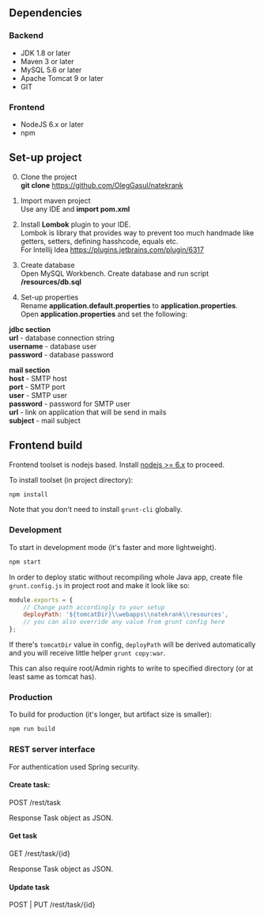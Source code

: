 ## Dependencies
### Backend
- JDK 1.8 or later
- Maven 3 or later
- MySQL 5.6 or later
- Apache Tomcat 9 or later
- GIT

### Frontend
- NodeJS 6.x or later
- npm

## Set-up project
0) Clone the project  
__git clone__ https://github.com/OlegGasul/natekrank

1) Import maven project  
Use any IDE and __import pom.xml__

2) Install __Lombok__ plugin to your IDE.  
Lombok is library that provides way to prevent too much handmade like getters, setters, defining hasshcode, equals etc.  
For Intellij Idea https://plugins.jetbrains.com/plugin/6317

3) Create database  
Open MySQL Workbench. Create database and run script __/resources/db.sql__

4) Set-up properties  
Rename __application.default.properties__ to __application.properties__.  
Open __application.properties__ and set the following:

__jdbc section__  
__url__ - database connection string  
__username__ - database user  
__password__ - database password  

__mail section__  
__host__ - SMTP host  
__port__ - SMTP port  
__user__ - SMTP user  
__password__ - password for SMTP user  
__url__ - link on application that will be send in mails  
__subject__ - mail subject  


## Frontend build

Frontend toolset is nodejs based. Install [nodejs >= 6.x](https://nodejs.org/) to proceed.

To install toolset (in project directory):

```sh
npm install 
```

Note that you don't need to install `grunt-cli` globally.

### Development
To start in development mode (it's faster and more lightweight). 

```sh
npm start
```

In order to deploy static without recompiling whole Java app, create file `grunt.config.js` in project root and make it look like so:

```js
module.exports = {
    // Change path accordingly to your setup
    deployPath: '${tomcatDir}\\webapps\\natekrank\\resources',
    // you can also override any value from grunt config here 
};
```

If there's `tomcatDir` value in config, `deployPath` will be derived automatically and you will receive little helper `grunt copy:war`. 

This can also require root/Admin rights to write to specified directory (or at least same as tomcat has).

### Production

To build for production (it's longer, but artifact size is smaller):

```sh
npm run build
```

### REST server interface
For authentication used Spring security.

#### Create task:
POST /rest/task

Response
Task object as JSON.

#### Get task
GET /rest/task/{id}

Response
Task object as JSON.

#### Update task
POST | PUT /rest/task/{id}
